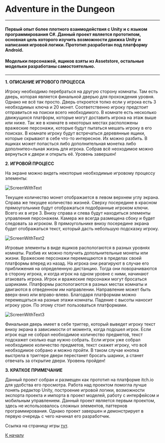 <a id="Start"></a>
# Adventure in the Dungeon
---
#### Первый опыт более плотного взаимодействия с Unity и с языком программирования C#. Данный проект является прототипом, основная цель которого изучить возможности движка Unity и написания игровой логики. Прототип разработан под платформу Android.
#### Модельки персонажей, ящиков взяты из Assetstore, остальные модельки разработаны самостоятельно. 
---

__1. ОПИСАНИЕ ИГРОВОГО ПРОЦЕССА__

Игроку необходимо перебраться на другую сторону комнаты. Там есть дверь, которая является финальной дверью для прохождения уровня. Однако не всё так просто. Дверь откроется толко если у игрока есть 3 необходимых ключа и 20 монет. Соответственно игроку предстоит отправиться на поиски всего необходимого. В комнате есть несколько движущихся платформ, которые могут доставить игрока на этаж выше или ниже. Так же в комнате в некоторых местах расположены вражеские персонажи, которые будут пытаться мешать игроку в его поисках. В комнате игроку будут встречаться деревянные ящики, которые скрывают в себе что-то интересное. Их можно разбить. В ящиках может попасться либо дополнительная монетка либо дополнитео=льная жизнь для игрока. Собрав всё неоходимое можно вернуться к двери и открыть её. Уровень завершен!

__2. ИГРОВОЙ ПРОЦЕСС__

На экране можно видеть некоторые необходимые игровому процессу элементы:

![ScreenWithText](https://user-images.githubusercontent.com/47788812/167168476-c84737cc-ecb8-4b58-9b58-82ddc701d5ef.PNG)

Текущее количество монет отображается в левом верхнем углу экрана. Справа же текущее количество жизней. Сверху посередине в красном прямоугольнике будут отображаться подобранные игроком ключи. Всего их в игре 3. Внизу справа и слева будут находиться элементы управления персонажем. Камера же всегда размещена сбоку и будет следовать за игроком. В прямоугольнике внизу посередине экрана будет отображаться текст, который дасть небольшую подсказку игроку.

![ScreenWithText2](https://user-images.githubusercontent.com/47788812/167169010-400e9392-1c80-46c1-95bc-a6f99cad3b89.PNG)

Игровые элементы в виде ящиков распологаются в разных уровнях комнаты. Разбив их можно получить допольнительные монеты или жизни. 
Вражеские персонажи перемещаются в пределах своей платформы вперед из назад. На игрока они реагируют в случае его приближения на определенную дистанцию. Тогда они поворачиваются в сторону игрока, и когда игрок на одном уровне с ними, начинают атаковать игрока. Игрок и вражеские персонажи могут бросаться шариками. 
Платформы распологаются в разных местах комнаты и двигаются в отведенном им направлении. Направление может быть вверх-вниз или вправо-влево. Благодаря платформам можно перемещаться на разные этажи комнаты. Падение с высоты наносит игроку урон. По этому стоит пользоваться платформами.

![ScreenWithText3](https://user-images.githubusercontent.com/47788812/167169891-40d077ff-1be8-4754-a9fb-3ffbc7e3696e.PNG)

Финальная дверь имеет в себе триггер, который выведет игроку текст внизу экрана в зависимости от момента, когда подошел игрок. Если игрок еще не собрал необходимое количество предметов, текст подскажет сколько еще нужно собрать. Если игрок уже собрал необходимое количество предметов, текст скажет игроку, что всё необходимое собрано и можно пройти. В таком случае кнопка выстрела в триггере двери перестанет бросать шарики, а станет отвечать за открытие двери. 
Уровень пройден!

__3. КРАТКОЕ ПРИМЕЧАНИЕ__

Данный проект собран и размещен как прототип на платформе itch.io для удобства его просмотра. Работа над проектом помогла лучше понять редактор Unity, построение игровой логики, возможности экспорта проекта и импорта в проект моделей, работу с интерфейсом и мобильным управлением. Данный проект является первым проектом, здесь не использовалось сложных элементов, паттернов программирования. Однако проект завершен и демонстрирует в первую очередь с чего начинал его разработчик. 

Ссылка на страницу игры [тут](https://aleksandrshatokhin.itch.io/adventure-in-the-dungeon).

[К началу](#Start)